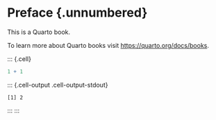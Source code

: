 # Preface {.unnumbered}

This is a Quarto book.

To learn more about Quarto books visit <https://quarto.org/docs/books>.



::: {.cell}

```{.r .cell-code}
1 + 1
```

::: {.cell-output .cell-output-stdout}
```
[1] 2
```
:::
:::

